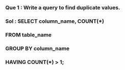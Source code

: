 ### Que 1 : Write a query to find duplicate values.
### Sol : SELECT column_name, COUNT(*)
### FROM table_name
### GROUP BY column_name
### HAVING COUNT(*) > 1;
